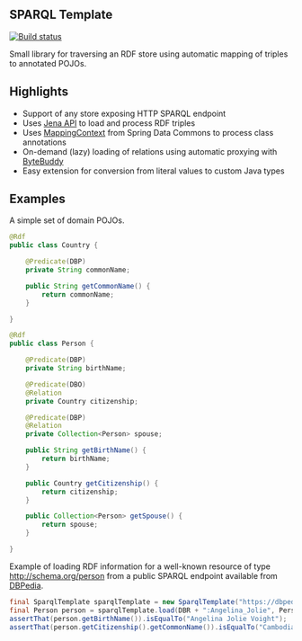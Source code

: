 ## SPARQL Template

[![Build status](https://travis-ci.org/gushakov/sparql-template.svg?branch=master)](https://travis-ci.org/gushakov/sparql-template)

Small library for traversing an RDF store using automatic mapping of triples to annotated POJOs.

## Highlights

 * Support of any store exposing HTTP SPARQL endpoint
 * Uses [Jena API](https://jena.apache.org/) to load and process RDF triples
 * Uses [MappingContext](https://github.com/spring-projects/spring-data-commons/blob/master/src/main/java/org/springframework/data/mapping/context/MappingContext.java) from Spring Data Commons to process class annotations
 * On-demand (lazy) loading of relations using automatic proxying with [ByteBuddy](http://bytebuddy.net/)
 * Easy extension for conversion from literal values to custom Java types
 
## Examples

A simple set of domain POJOs.

```java
@Rdf
public class Country {

    @Predicate(DBP)
    private String commonName;

    public String getCommonName() {
        return commonName;
    }

}

@Rdf
public class Person {

    @Predicate(DBP)
    private String birthName;

    @Predicate(DBO)
    @Relation
    private Country citizenship;

    @Predicate(DBP)
    @Relation
    private Collection<Person> spouse;

    public String getBirthName() {
        return birthName;
    }

    public Country getCitizenship() {
        return citizenship;
    }

    public Collection<Person> getSpouse() {
        return spouse;
    }

}
```
Example of loading RDF information for a well-known resource of type http://schema.org/person from a public SPARQL endpoint available from [DBPedia](http://dbpedia.org/sparql).
```java
final SparqlTemplate sparqlTemplate = new SparqlTemplate("https://dbpedia.org/sparql");
final Person person = sparqlTemplate.load(DBR + ":Angelina_Jolie", Person.class);
assertThat(person.getBirthName()).isEqualTo("Angelina Jolie Voight");
assertThat(person.getCitizenship().getCommonName()).isEqualTo("Cambodia");
```
